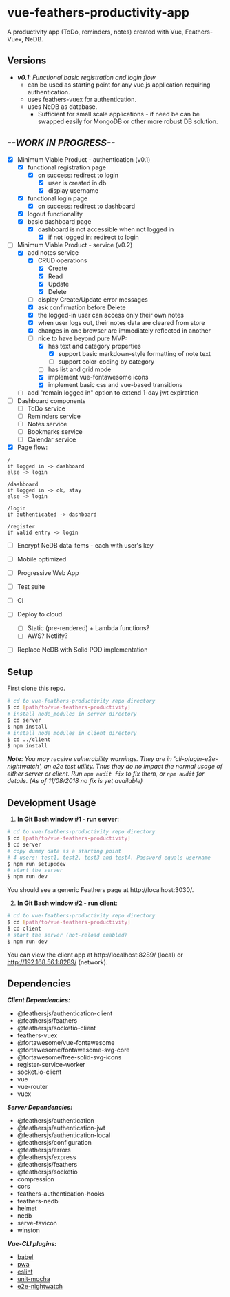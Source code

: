 # vue-feathers-productivity-app
A productivity app (ToDo, reminders, notes) created with Vue, Feathers-Vuex, NeDB.

## Versions


* ***v0.1***: *Functional basic registration and login flow*
  * can be used as starting point for any vue.js application requiring authentication.
  * uses feathers-vuex for authentication.
  * uses NeDB as database.
    * Sufficient for small scale applications - if need be can be swapped easily for MongoDB or other more robust DB solution.

## *--WORK IN PROGRESS--*
* [x] Minimum Viable Product - authentication (v0.1)
  * [x] functional registration page
    * [x] on success: redirect to login
      * [x] user is created in db
      * [x] display username
  * [x] functional login page
    * [x] on success: redirect to dashboard
  * [x] logout functionality
  * [x] basic dashboard page
    * [x] dashboard is not accessible when not logged in
      * [x] if not logged in: redirect to login
* [ ] Minimum Viable Product - service (v0.2)
  * [x] add notes service
    * [x] CRUD operations
      * [x] Create
      * [x] Read
      * [x] Update
      * [x] Delete
    * [ ] display Create/Update error messages
    * [x] ask confirmation before Delete
    * [x] the logged-in user can access only their own notes
    * [x] when user logs out, their notes data are cleared from store
    * [x] changes in one browser are immediately reflected in another
    * [ ] nice to have beyond pure MVP:
      * [x] has text and category properties
        * [x] support basic markdown-style formatting of note text
        * [ ] support color-coding by category
      * [ ] has list and grid mode
      * [x] implement vue-fontawesome icons
      * [x] implement basic css and vue-based transitions
  * [ ] add "remain logged in" option to extend 1-day jwt expiration
* [ ] Dashboard components
  * [ ] ToDo service
  * [ ] Reminders service
  * [ ] Notes service
  * [ ] Bookmarks service
  * [ ] Calendar service
* [x] Page flow:

```
/
if logged in -> dashboard
else -> login

/dashboard
if logged in -> ok, stay
else -> login

/login
if authenticated -> dashboard

/register
if valid entry -> login
```
* [ ] Encrypt NeDB data items - each with user's key
* [ ] Mobile optimized
* [ ] Progressive Web App
* [ ] Test suite
* [ ] CI
* [ ] Deploy to cloud
  * [ ] Static (pre-rendered) + Lambda functions?
  * [ ] AWS? Netlify?
* [ ] Replace NeDB with Solid POD implementation


## Setup

First clone this repo.
```bash
# cd to vue-feathers-productivity repo directory
$ cd [path/to/vue-feathers-productivity]
# install node_modules in server directory
$ cd server
$ npm install
# install node_modules in client directory
$ cd ../client
$ npm install
```

***Note***: *You may receive vulnerability warnings. They are in 'cli-plugin-e2e-nightwatch', an e2e test utility. Thus they do no impact the normal usage of either server or client. Run `npm audit fix` to fix them, or `npm audit` for details. (As of 11/08/2018 no fix is yet available)*


## Development Usage

1. **In Git Bash window #1 - run server**:
```bash
# cd to vue-feathers-productivity repo directory
$ cd [path/to/vue-feathers-productivity]
$ cd server
# copy dummy data as a starting point
# 4 users: test1, test2, test3 and test4. Password equals username
$ npm run setup:dev
# start the server
$ npm run dev
```
You should see a generic Feathers page at http://localhost:3030/.

2. **In Git Bash window #2 - run client**:
```bash
# cd to vue-feathers-productivity repo directory
$ cd [path/to/vue-feathers-productivity]
$ cd client
# start the server (hot-reload enabled)
$ npm run dev
```
You can view the client app at http://localhost:8289/ (local) or http://192.168.56.1:8289/ (network).


## Dependencies


***Client Dependencies:***
* @feathersjs/authentication-client
* @feathersjs/feathers
* @feathersjs/socketio-client
* feathers-vuex
* @fortawesome/vue-fontawesome
* @fortawesome/fontawesome-svg-core
* @fortawesome/free-solid-svg-icons
* register-service-worker
* socket.io-client
* vue
* vue-router
* vuex

***Server Dependencies:***
* @feathersjs/authentication
* @feathersjs/authentication-jwt
* @feathersjs/authentication-local
* @feathersjs/configuration
* @feathersjs/errors
* @feathersjs/express
* @feathersjs/feathers
* @feathersjs/socketio
* compression
* cors
* feathers-authentication-hooks
* feathers-nedb
* helmet
* nedb
* serve-favicon
* winston

***Vue-CLI plugins:***
* [babel](https://github.com/vuejs/vue-cli/tree/dev/packages/%40vue/cli-plugin-babel)
* [pwa](https://github.com/vuejs/vue-cli/tree/dev/packages/%40vue/cli-plugin-pwa)
* [eslint](https://github.com/vuejs/vue-cli/tree/dev/packages/%40vue/cli-plugin-eslint)
* [unit-mocha](https://github.com/vuejs/vue-cli/tree/dev/packages/%40vue/cli-plugin-unit-mocha)
* [e2e-nightwatch](https://github.com/vuejs/vue-cli/tree/dev/packages/%40vue/cli-plugin-e2e-nightwatch)
